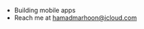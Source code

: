<!--horizontal divider(gradiant)-->
<!--Intro start-->
- Building mobile apps
- Reach me at hamadmarhoon@icloud.com
<!--Intro end-->
